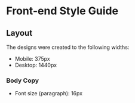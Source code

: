 # Front-end Style Guide

## Layout

The designs were created to the following widths:

- Mobile: 375px
- Desktop: 1440px

<!-- ## Colors

### Primary

- Pale blue: hsl(225, 100%, 94%)
- Bright blue: hsl(245, 75%, 52%)

### Neutral

- Very pale blue: hsl(225, 100%, 98%)
- Desaturated blue: hsl(224, 23%, 55%)
- Dark blue: hsl(223, 47%, 23%) -->

<!-- ## Typography -->

### Body Copy

- Font size (paragraph): 16px

<!-- ### Font

- Family: [Red Hat Display](https://fonts.google.com/specimen/Red+Hat+Display)
- Weights: 500, 700, 900 -->
